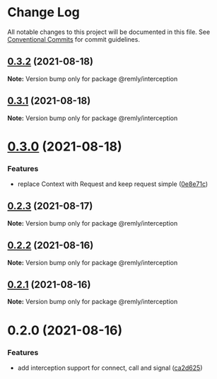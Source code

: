 # Change Log

All notable changes to this project will be documented in this file.
See [Conventional Commits](https://conventionalcommits.org) for commit guidelines.

## [0.3.2](https://gitr.net/mindary/remly/compare/@remly/interception@0.3.1...@remly/interception@0.3.2) (2021-08-18)

**Note:** Version bump only for package @remly/interception





## [0.3.1](https://gitr.net/mindary/remly/compare/@remly/interception@0.3.0...@remly/interception@0.3.1) (2021-08-18)

**Note:** Version bump only for package @remly/interception





# [0.3.0](https://gitr.net/mindary/remly/compare/@remly/interception@0.2.3...@remly/interception@0.3.0) (2021-08-18)


### Features

* replace Context with Request and keep request simple ([0e8e71c](https://gitr.net/mindary/remly/commits/0e8e71c0d086d46c1b70a5a951224970bc4d2105))





## [0.2.3](https://gitr.net/mindary/remly/compare/@remly/interception@0.2.2...@remly/interception@0.2.3) (2021-08-17)

**Note:** Version bump only for package @remly/interception





## [0.2.2](https://gitr.net/mindary/remly/compare/@remly/interception@0.2.1...@remly/interception@0.2.2) (2021-08-16)

**Note:** Version bump only for package @remly/interception





## [0.2.1](https://gitr.net/mindary/remly/compare/@remly/interception@0.2.0...@remly/interception@0.2.1) (2021-08-16)

**Note:** Version bump only for package @remly/interception





# 0.2.0 (2021-08-16)


### Features

* add interception support for connect, call and signal ([ca2d625](https://gitr.net/mindary/remly/commits/ca2d625c216f18420c7d5c73ed26296ca9297974))
